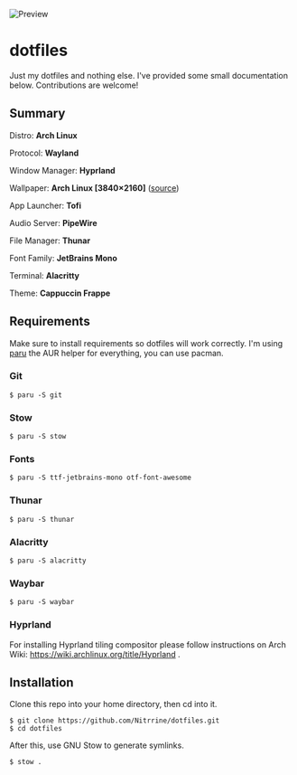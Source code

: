 ![Preview](https://github.com/user-attachments/assets/7c36e36b-c140-4f17-aff7-9d71c78d8ed4)

# dotfiles

Just my dotfiles and nothing else. I've provided some small documentation below. Contributions are welcome!

## Summary

Distro: **Arch Linux**

Protocol: **Wayland**

Window Manager: **Hyprland**

Wallpaper: **Arch Linux [3840×2160]** ([source](https://www.reddit.com/r/wallpaper/comments/mbmps9/arch_linux_38402160/))

App Launcher: **Tofi**

Audio Server: **PipeWire**

File Manager: **Thunar**

Font Family: **JetBrains Mono**

Terminal: **Alacritty**

Theme: **Cappuccin Frappe**

## Requirements

Make sure to install requirements so dotfiles will work correctly. 
I'm using [paru](https://github.com/morganamilo/paru) the AUR helper for everything, you can use pacman.

### Git
```
$ paru -S git
```

### Stow
```
$ paru -S stow
```

### Fonts
```
$ paru -S ttf-jetbrains-mono otf-font-awesome
```

### Thunar
```
$ paru -S thunar
```

### Alacritty
```
$ paru -S alacritty
```

### Waybar
```
$ paru -S waybar
```

### Hyprland

For installing Hyprland tiling compositor please follow instructions on Arch Wiki: 
https://wiki.archlinux.org/title/Hyprland .

## Installation

Clone this repo into your home directory, then cd into it.

```
$ git clone https://github.com/Nitrrine/dotfiles.git
$ cd dotfiles
```

After this, use GNU Stow to generate symlinks.

```
$ stow .
```
